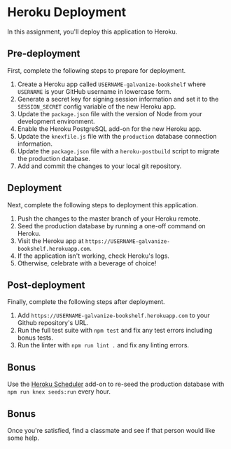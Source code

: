 # Heroku Deployment

In this assignment, you'll deploy this application to Heroku.

## Pre-deployment

First, complete the following steps to prepare for deployment.

1. Create a Heroku app called `USERNAME-galvanize-bookshelf` where `USERNAME` is your GitHub username in lowercase form.
1. Generate a secret key for signing session information and set it to the `SESSION_SECRET` config variable of the new Heroku app.
1. Update the `package.json` file with the version of Node from your development environment.
1. Enable the Heroku PostgreSQL add-on for the new Heroku app.
1. Update the `knexfile.js` file with the `production` database connection information.
1. Update the `package.json` file with a `heroku-postbuild` script to migrate the production database.
1. Add and commit the changes to your local git repository.

## Deployment

Next, complete the following steps to deployment this application.

1. Push the changes to the master branch of your Heroku remote.
1. Seed the production database by running a one-off command on Heroku.
1. Visit the Heroku app at `https://USERNAME-galvanize-bookshelf.herokuapp.com`.
1. If the application isn't working, check Heroku's logs.
1. Otherwise, celebrate with a beverage of choice!

## Post-deployment

Finally, complete the following steps after deployment.

1. Add `https://USERNAME-galvanize-bookshelf.herokuapp.com` to your Github repository's URL.
1. Run the full test suite with `npm test` and fix any test errors including bonus tests.
1. Run the linter with `npm run lint .` and fix any linting errors.

## Bonus

Use the [Heroku Scheduler](https://devcenter.heroku.com/articles/scheduler) add-on to re-seed the production database with `npm run knex seeds:run` every hour.

## Bonus

Once you're satisfied, find a classmate and see if that person would like some help.
